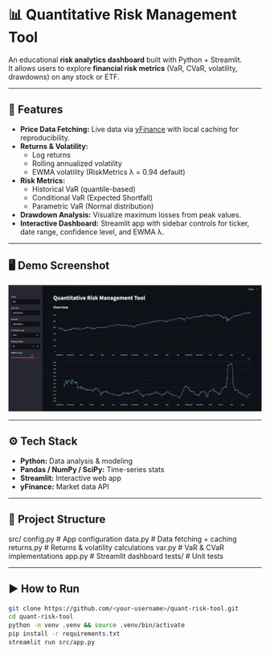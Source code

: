 # 📊 Quantitative Risk Management Tool

An educational **risk analytics dashboard** built with Python + Streamlit.  
It allows users to explore **financial risk metrics** (VaR, CVaR, volatility, drawdowns) on any stock or ETF.

---

## 🚀 Features
- **Price Data Fetching:** Live data via [yFinance](https://pypi.org/project/yfinance/) with local caching for reproducibility.
- **Returns & Volatility:**
  - Log returns
  - Rolling annualized volatility
  - EWMA volatility (RiskMetrics λ = 0.94 default)
- **Risk Metrics:**
  - Historical VaR (quantile-based)
  - Conditional VaR (Expected Shortfall)
  - Parametric VaR (Normal distribution)
- **Drawdown Analysis:** Visualize maximum losses from peak values.
- **Interactive Dashboard:** Streamlit app with sidebar controls for ticker, date range, confidence level, and EWMA λ.

---

## 🖥️ Demo Screenshot
![screenshot](data/quant.png)

---

## ⚙️ Tech Stack
- **Python:** Data analysis & modeling
- **Pandas / NumPy / SciPy:** Time-series stats
- **Streamlit:** Interactive web app
- **yFinance:** Market data API

---

## 📂 Project Structure
src/
config.py # App configuration
data.py # Data fetching + caching
returns.py # Returns & volatility calculations
var.py # VaR & CVaR implementations
app.py # Streamlit dashboard
tests/ # Unit tests

---

## ▶️ How to Run
```bash
git clone https://github.com/<your-username>/quant-risk-tool.git
cd quant-risk-tool
python -m venv .venv && source .venv/bin/activate
pip install -r requirements.txt
streamlit run src/app.py